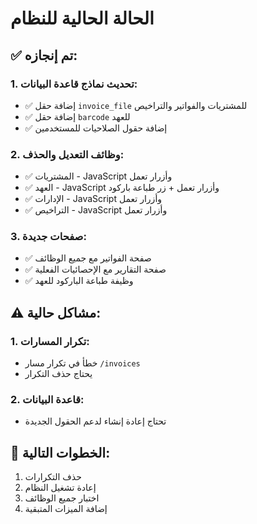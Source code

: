 # الحالة الحالية للنظام

## ✅ تم إنجازه:

### 1. **تحديث نماذج قاعدة البيانات:**
- ✅ إضافة حقل `invoice_file` للمشتريات والفواتير والتراخيص
- ✅ إضافة حقل `barcode` للعهد
- ✅ إضافة حقول الصلاحيات للمستخدمين

### 2. **وظائف التعديل والحذف:**
- ✅ المشتريات - JavaScript وأزرار تعمل
- ✅ العهد - JavaScript وأزرار تعمل + زر طباعة باركود
- ✅ الإدارات - JavaScript وأزرار تعمل
- ✅ التراخيص - JavaScript وأزرار تعمل

### 3. **صفحات جديدة:**
- ✅ صفحة الفواتير مع جميع الوظائف
- ✅ صفحة التقارير مع الإحصائيات الفعلية
- ✅ وظيفة طباعة الباركود للعهد

## ⚠️ مشاكل حالية:

### 1. **تكرار المسارات:**
- خطأ في تكرار مسار `/invoices`
- يحتاج حذف التكرار

### 2. **قاعدة البيانات:**
- تحتاج إعادة إنشاء لدعم الحقول الجديدة

## 🔧 الخطوات التالية:
1. حذف التكرارات
2. إعادة تشغيل النظام
3. اختبار جميع الوظائف
4. إضافة الميزات المتبقية